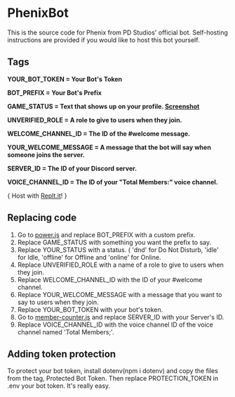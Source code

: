 # PhenixBot
This is the source code for Phenix from PD Studios' official bot. Self-hosting instructions are provided if you would like to host this bot yourself.

## Tags
**YOUR_BOT_TOKEN = Your Bot's Token**

**BOT_PREFIX = Your Bot's Prefix**

**GAME_STATUS = Text that shows up on your profile. [Screenshot](Status.png)**

**UNVERIFIED_ROLE = A role to give to users when they join.**

**WELCOME_CHANNEL_ID = The ID of the #welcome message.**

**YOUR_WELCOME_MESSAGE = A message that the bot will say when someone joins the server.**

**SERVER_ID = The ID of your Discord server.**

**VOICE_CHANNEL_ID = The ID of your "Total Members:" voice channel.**

{ Host with [Replt.it](https://replit.com/@PDStudios/PhenixBot)! }

## Replacing code
1. Go to [power.js](power.js) and replace BOT_PREFIX with a custom prefix.
2. Replace GAME_STATUS with something you want the prefix to say.
3. Replace YOUR_STATUS with a status. ( 'dnd' for Do Not Disturb, 'idle' for Idle, 'offline' for Offline and 'online' for Online.
4. Replace UNVERIFIED_ROLE with a name of a role to give to users when they join.
5. Replace WELCOME_CHANNEL_ID with the ID of your #welcome channel.
6. Replace YOUR_WELCOME_MESSAGE with a message that you want to say to users when they join.
7. Replace YOUR_BOT_TOKEN with your bot's token.
8. Go to [member-counter.js](counters/member-counter.js) and replace SERVER_ID with your Server's ID.
9. Replace VOICE_CHANNEL_ID with the voice channel ID of the voice channel named 'Total Members;'.

## Adding token protection
To protect your bot token, install dotenv(npm i dotenv) and copy the files from the tag, Protected Bot Token. Then replace PROTECTION_TOKEN in .env your bot token. It's really easy.

